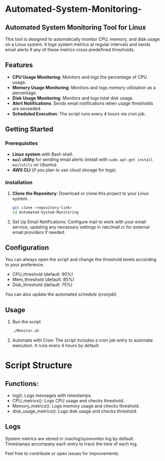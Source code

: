# Automated-System-Monitoring-

## Automated System Monitoring Tool for Linux

This tool is designed to automatically monitor CPU, memory, and disk usage on a Linux system. It logs system metrics at regular intervals and sends email alerts if any of these metrics cross predefined thresholds. 

## Features
- **CPU Usage Monitoring**: Monitors and logs the percentage of CPU usage.
- **Memory Usage Monitoring**: Monitors and logs memory utilization as a percentage.
- **Disk Usage Monitoring**: Monitors and logs total disk usage.
- **Alert Notifications**: Sends email notifications when usage thresholds are exceeded.
- **Scheduled Execution**: The script runs every 4 hours via cron job.

## Getting Started

### Prerequisites
- **Linux system** with Bash shell.
- **`mail` utility** for sending email alerts (install with `sudo apt-get install mailutils` on Ubuntu).
- **AWS CLI** (if you plan to use cloud storage for logs).
  
### Installation
1. **Clone the Repository**: Download or clone this project to your Linux system.
   ```bash
   git clone <repository-link>
   cd Automated-System-Monitoring

2. Set Up Email Notifications: Configure mail to work with your email service, updating any necessary settings in /etc/mail.rc for external email providers if needed.

## Configuration  
You can always open the script and change the threshold levels according to your preference. 
- CPU_threshold (default: 90%)
- Mem_threshold (default: 85%)
- Disk_threshold (default: 75%)

You can also update the automated schedule (cronjob)


## Usage 

1. Run the script 
   ```bash 
   ./Monitor.sh

2. Automate with Cron: The script includes a cron job entry to automate execution. It runs every 4 hours by default.

# Script Structure
## Functions:
- log(): Logs messages with timestamps.
- CPU_metrics(): Logs CPU usage and checks threshold.
- Memory_metrics(): Logs memory usage and checks threshold.
- disk_usage_metrics(): Logs disk usage and checks threshold.

## Logs
System metrics are stored in /var/log/sysmonitor.log by default. Timestamps accompany each entry to track the time of each log.


Feel free to contribute or open issues for improvements.